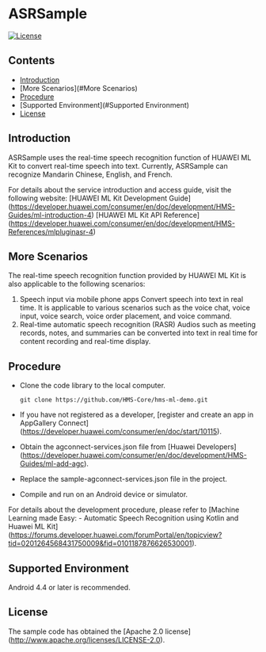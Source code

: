 # ASRSample
[![License](https://img.shields.io/badge/Docs-hmsguides-brightgreen)](https://developer.huawei.com/consumer/en/doc/development/HMS-Guides/ml-introduction-4)

## Contents

 * [Introduction](#Introduction)
 * [More Scenarios](#More Scenarios)
 * [Procedure](#Procedure)
 * [Supported Environment](#Supported Environment)
 * [License](#License)


## Introduction
ASRSample uses the real-time speech recognition function of HUAWEI ML Kit to convert real-time speech into text. Currently, ASRSample can recognize Mandarin Chinese, English, and French.

For details about the service introduction and access guide, visit the following website:
[HUAWEI ML Kit Development Guide] (https://developer.huawei.com/consumer/en/doc/development/HMS-Guides/ml-introduction-4)
[HUAWEI ML Kit API Reference] (https://developer.huawei.com/consumer/en/doc/development/HMS-References/mlpluginasr-4)

## More Scenarios
The real-time speech recognition function provided by HUAWEI ML Kit is also applicable to the following scenarios:
1. Speech input via mobile phone apps
Convert speech into text in real time. It is applicable to various scenarios such as the voice chat, voice input, voice search, voice order placement, and voice command.
2. Real-time automatic speech recognition (RASR)
Audios such as meeting records, notes, and summaries can be converted into text in real time for content recording and real-time display.

## Procedure
 - Clone the code library to the local computer.

       git clone https://github.com/HMS-Core/hms-ml-demo.git

 - If you have not registered as a developer, [register and create an app in AppGallery Connect] (https://developer.huawei.com/consumer/en/doc/start/10115).
 - Obtain the agconnect-services.json file from [Huawei Developers] (https://developer.huawei.com/consumer/en/doc/development/HMS-Guides/ml-add-agc).
 - Replace the sample-agconnect-services.json file in the project.
 - Compile and run on an Android device or simulator.

For details about the development procedure, please refer to [Machine Learning made Easy: - Automatic Speech Recognition using Kotlin and Huawei ML Kit] (https://forums.developer.huawei.com/forumPortal/en/topicview?tid=0201264568431750009&fid=0101187876626530001).

## Supported Environment
Android 4.4 or later is recommended.

## License
The sample code has obtained the [Apache 2.0 license] (http://www.apache.org/licenses/LICENSE-2.0).
